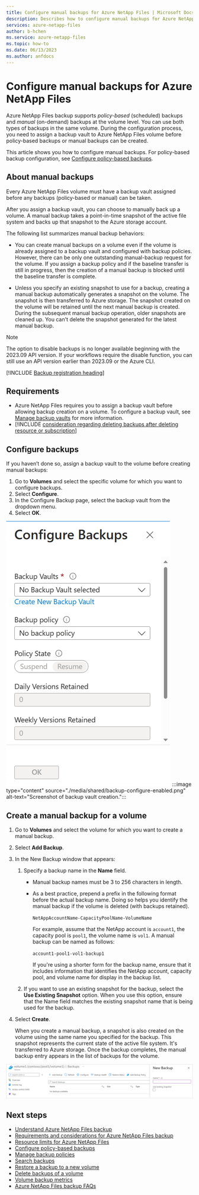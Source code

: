 ```yaml
---
title: Configure manual backups for Azure NetApp Files | Microsoft Docs
description: Describes how to configure manual backups for Azure NetApp Files volumes.
services: azure-netapp-files
author: b-hchen
ms.service: azure-netapp-files
ms.topic: how-to
ms.date: 06/13/2023
ms.author: anfdocs
---
```

# Configure manual backups for Azure NetApp Files 

Azure NetApp Files backup supports *policy-based* (scheduled) backups and *manual* (on-demand) backups at the volume level. You can use both types of backups in the same volume. During the configuration process, you need to assign a backup vault to Azure NetApp Files volume before policy-based backups or manual backups can be created. 

This article shows you how to configure manual backups. For policy-based backup configuration, see [Configure policy-based backups](backup-configure-policy-based.md).  

## About manual backups  

Every Azure NetApp Files volume must have a backup vault assigned before any backups (policy-based or manual) can be taken.   

After you assign a backup vault, you can choose to manually back up a volume. A manual backup takes a point-in-time snapshot of the active file system and backs up that snapshot to the Azure storage account.

The following list summarizes manual backup behaviors:  

* You can create manual backups on a volume even if the volume is already assigned to a backup vault and configured with backup policies.  However, there can be only one outstanding manual-backup request for the volume. If you assign a backup policy and if the baseline transfer is still in progress, then the creation of a manual backup is blocked until the baseline transfer is complete.

* Unless you specify an existing snapshot to use for a backup, creating a manual backup automatically generates a snapshot on the volume. The snapshot is then transferred to Azure storage. The snapshot created on the volume will be retained until the next manual backup is created. During the subsequent manual backup operation, older snapshots are cleaned up. You can't delete the snapshot generated for the latest manual backup. 

>[!NOTE]
>The option to disable backups is no longer available beginning with the 2023.09 API version. If your workflows require the disable function, you can still use an API version earlier than 2023.09 or the Azure CLI. 

[!INCLUDE [Backup registration heading](includes/backup-registration.md)]


## Requirements

* Azure NetApp Files requires you to assign a backup vault before allowing backup creation on a volume. To configure a backup vault, see [Manage backup vaults](backup-vault-manage.md) for more information.
* [!INCLUDE [consideration regarding deleting backups after deleting resource or subscription](includes/disable-delete-backup.md)]

## Configure backups

If you haven’t done so, assign a backup vault to the volume before creating manual backups: 

1. Go to **Volumes** and select the specific volume for which you want to configure backups.
2. Select **Configure**.
3. In the Configure Backup page, select the backup vault from the dropdown menu.  
4. Select **OK**.   

![Screenshot that shows the Enabled setting of Configure Backups window.](./media/shared/backup-configure-enabled.png)
:::image type="content" source="./media/shared/backup-configure-enabled.png" alt-text="Screenshot of backup vault creation.":::

## Create a manual backup for a volume

1. Go to **Volumes** and select the volume for which you want to create a manual backup.
2. Select **Add Backup**.
3. In the New Backup window that appears:   

    1. Specify a backup name in the **Name** field.   
    
        * Manual backup names must be 3 to 256 characters in length.   
        * As a best practice, prepend a prefix in the following format before the actual backup name. Doing so helps you identify the manual backup if the volume is deleted (with backups retained).   

            `NetAppAccountName-CapacityPoolName-VolumeName`   

            For example, assume that the NetApp account is `account1`, the capacity pool is `pool1`, the volume name is `vol1`. A manual backup can be named as follows:    

            `account1-pool1-vol1-backup1`   

            If you're using a shorter form for the backup name, ensure that it includes information that identifies the NetApp account, capacity pool, and volume name for display in the backup list.
            
    2. If you want to use an existing snapshot for the backup, select the **Use Existing Snapshot** option.  When you use this option, ensure that the Name field matches the existing snapshot name that is being used for the backup. 

4. Select **Create**. 

    When you create a manual backup, a snapshot is also created on the volume using the same name you specified for the backup. This snapshot represents the current state of the active file system. It's transferred to Azure storage. Once the backup completes, the manual backup entry appears in the list of backups for the volume.

![Screenshot that shows the New Backup window.](./media/backup-configure-manual/backup-new.png)


## Next steps  

* [Understand Azure NetApp Files backup](backup-introduction.md)
* [Requirements and considerations for Azure NetApp Files backup](backup-requirements-considerations.md)
* [Resource limits for Azure NetApp Files](azure-netapp-files-resource-limits.md)
* [Configure policy-based backups](backup-configure-policy-based.md)
* [Manage backup policies](backup-manage-policies.md)
* [Search backups](backup-search.md)
* [Restore a backup to a new volume](backup-restore-new-volume.md)
* [Delete backups of a volume](backup-delete.md)
* [Volume backup metrics](azure-netapp-files-metrics.md#volume-backup-metrics)
* [Azure NetApp Files backup FAQs](faq-backup.md)
